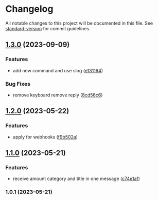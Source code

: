 # Changelog

All notable changes to this project will be documented in this file. See [standard-version](https://github.com/conventional-changelog/standard-version) for commit guidelines.

## [1.3.0](https://github.com/anwam/jaravisa-tg-bot/compare/v1.2.0...v1.3.0) (2023-09-09)


### Features

* add new command and use slog ([e131164](https://github.com/anwam/jaravisa-tg-bot/commit/e13116485520d29955582990756e4164cebf079d))


### Bug Fixes

* remove keyboard remove reply ([8cd56c6](https://github.com/anwam/jaravisa-tg-bot/commit/8cd56c6aab85c9be43dd8ee54e842cd062156109))

## [1.2.0](https://github.com/anwam/jaravisa-tg-bot/compare/v1.1.0...v1.2.0) (2023-05-22)


### Features

* apply for webhooks ([f9b502a](https://github.com/anwam/jaravisa-tg-bot/commit/f9b502ada69d1696050a73db03e2efd455cee22a))

## [1.1.0](https://github.com/anwam/jaravisa-tg-bot/compare/v1.0.1...v1.1.0) (2023-05-21)


### Features

* receive amount category and title in one message ([c74e1af](https://github.com/anwam/jaravisa-tg-bot/commit/c74e1af6823888221ce9ae74adfbf7a75bfcf184))

### 1.0.1 (2023-05-21)
